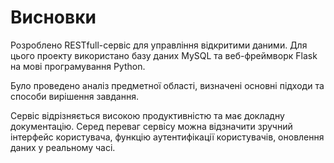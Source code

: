 # Висновки

Розроблено RESTfull-сервіс для управління відкритими даними. Для цього проекту використано базу даних MySQL та веб-фреймворк Flask на мові програмування Python.

Було проведено аналіз предметної області, визначені основні підходи та способи вирішення завдання.

Сервіс відрізняється високою продуктивністю та має докладну документацію. Серед переваг сервісу можна відзначити зручний інтерфейс користувача, функцію аутентифікації користувачів, оновлення даних у реальному часі.